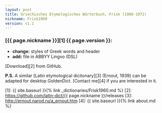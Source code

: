 ```yaml
---
layout: post
title: Griechisches Etymologisches Wörterbuch, Frisk (1960-1972)
nickname: Frisk1960
version: v1.1
---
```


### [{{ page.nickname }}][1] {{ page.version }}:

- **change:** styles of Greek words and header
- **add:** file in ABBYY Lingvo (DSL)

[Download][2] from GitHub.

**P.S.** A similar [Latin etymological dicitonary][3] (Ernout, 1939) can be adapted for desktop GoldenDict. [Contact me][4] if you are interested in it.


[1]: {{ site.baseurl }}{% link _dictionaries/Frisk1960.md %}
[2]: https://github.com/latin-dict/{{ page.nickname }}/releases
[3]: http://ernout.narod.ru/a_ernout.htm
[4]: {{ site.baseurl }}{% link about.md %}
